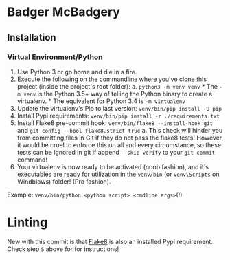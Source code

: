 Badger McBadgery
================

## Installation
### Virtual Environment/Python
1. Use Python 3 or go home and die in a fire.
2. Execute the following on the commandline where you've clone this project (inside the project's root folder):
    a. `python3 -m venv venv` 
        * The `-m venv` is the Python 3.5+ way of telling the Python binary to create a virtualenv.
        * The equivalent for Python 3.4 is `-m virtualenv`
3. Update the virtualenv's Pip to last version:
    `venv/bin/pip install -U pip`
4. Install Pypi requirements:
    `venv/bin/pip install -r ./requirements.txt`
5. Install Flake8 pre-commit hook:
    `venv/bin/flake8 --install-hook git` and `git config --bool flake8.strict true`
    a. This check will hinder you from committing files in Git if they do not pass the flake8 tests!
        However, it would be cruel to enforce this on all and every circumstance, so these tests can be ignored in git if
        append `--skip-verify` to your `git commit` command!
6. Your virtualenv is now ready to be activated (noob fashion), and it's executables are ready for utilization in the
    `venv/bin` (or `venv\Scripts` on Windblows) folder! (Pro fashion).

Example: `venv/bin/python <python script> <cmdline args>`(!)

# Linting
New with this commit is that [Flake8](https://pypi.python.org/pypi/flake8) is also an installed Pypi requirement.
Check step `5` above for for instructions!
   
